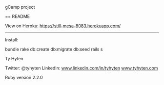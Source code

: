 gCamp project

== README

View on Heroku: https://still-mesa-8083.herokuapp.com/

---

Install:

bundle
rake db:create db:migrate db:seed
rails s

Ty Hyten

Twitter: @tyhyten
LinkedIn: www.linkedin.com/in/tyhyten
www.tyhyten.com

Ruby version
  2.2.0
